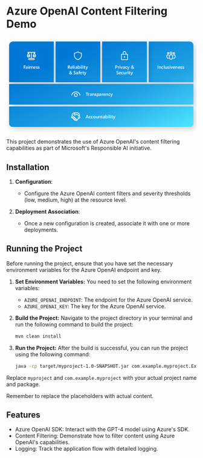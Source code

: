 # Azure OpenAI Content Filtering Demo

![Responsible AI](ResponsibleAI.png)

This project demonstrates the use of Azure OpenAI's content filtering capabilities as part of Microsoft's Responsible AI initiative.

## Installation

1. **Configuration**: 
   - Configure the Azure OpenAI content filters and severity thresholds (low, medium, high) at the resource level.

2. **Deployment Association**: 
   - Once a new configuration is created, associate it with one or more deployments.


## Running the Project

Before running the project, ensure that you have set the necessary environment variables for the Azure OpenAI endpoint and key.

1. **Set Environment Variables:** You need to set the following environment variables:
    - `AZURE_OPENAI_ENDPOINT`: The endpoint for the Azure OpenAI service.
    - `AZURE_OPENAI_KEY`: The key for the Azure OpenAI service.

2. **Build the Project:** Navigate to the project directory in your terminal and run the following command to build the project:
    ```bash
    mvn clean install
    ```

3. **Run the Project:** After the build is successful, you can run the project using the following command:
    ```bash
    java -cp target/myproject-1.0-SNAPSHOT.jar com.example.myproject.Example
    ```
Replace `myproject` and `com.example.myproject` with your actual project name and package.

Remember to replace the placeholders with actual content.

## Features

- Azure OpenAI SDK: Interact with the GPT-4 model using Azure's SDK.
- Content Filtering: Demonstrate how to filter content using Azure OpenAI's capabilities.
- Logging: Track the application flow with detailed logging.
